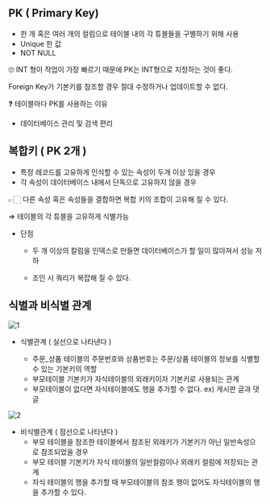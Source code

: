 ## PK ( Primary Key)

- 한 개 혹은 여러 개의 컬럼으로 테이블 내의 각 튜블들을 구별하기 위해 사용
- Unique 한 값
- NOT NULL

🙄 INT 형이 작업이 가장 빠르기 때문에 PK는 INT형으로 지정하는 것이 좋다.

Foreign Key가 기본키를 참조할 경우 절대 수정하거나 업데이트할 수 없다.

❓ 테이블마다 PK를 사용하는 이유

- 데이터베이스 관리 및 검색 편리

  

## 복합키 ( PK 2개 )

- 특정 레코드를 고유하게 인식할 수 있는 속성이 두개 이상 있을 경우
- 각 속성이 데이터베이스 내에서 단독으로 고유하지 않을 경우

👉🏻 다른 속성 혹은 속성들을 결합하면 복합 키의 조합이 고유해 질 수 있다.

⇒ 테이블의 각 튜블을 고유하게 식별가능

- 단점
  - 두 개 이상의 칼럼을 인덱스로 만들면 데이터베이스가 할 일이 많아져서 성능 저하
  
  - 조인 시 쿼리가 복잡해 질 수 있다.
  
    

## 식별과 비식별 관계

![1](C:\Users\JUYEON\Desktop\1.png)

- 식별관계 ( 실선으로 나타낸다 )

  - 주문_상품 테이블의 주문번호와 상품번호는 주문/상품 테이블의 정보를 식별할 수 있는 기본키의 역할
  - 부모테이블 기본키가 자식테이블의 외래키이자 기본키로 사용되는 관계
  - 부모테이블이 없다면 자식테이블에도 행을 추가할 수 없다. ex) 게시판 글과 댓글

![2](C:\Users\JUYEON\Desktop\2.png)

- 비식별관계 ( 점선으로 나타낸다 )
  - 부모 테이블을 참조한 테이블에서 참조된 외래키가 기본키가 아닌 일반속성으로 참조되었을 경우
  - 부모 테이블 기본키가 자식 테이블의 일반컬럼이나 외래키 컬럼에 저장되는 관계
  - 자식 테이블의 행을 추가할 때 부모테이블의 참조 행이 없어도 자식테이블의 행을 추가할 수 있다.